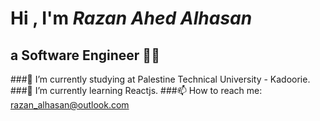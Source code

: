 # Hi , I'm **_Razan Ahed Alhasan_**
## a Software Engineer :woman_technologist:
###🔭 I’m currently studying at Palestine Technical University - Kadoorie.
###🌱 I’m currently learning Reactjs.
###📫 How to reach me: [razan_alhasan@outlook.com]()
<!--
**Razan-Alhasan/Razan-Alhasan** is a ✨ _special_ ✨ repository because its `README.md` (this file) appears on your GitHub profile.

Here are some ideas to get you started:

- 🔭 I’m currently working on ...
- 🌱 I’m currently learning ...
- 👯 I’m looking to collaborate on ...
- 🤔 I’m looking for help with ...
- 💬 Ask me about ...
- 📫 How to reach me: ...
- 😄 Pronouns: ...
- ⚡ Fun fact: ...
-->
